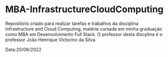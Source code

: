 # MBA-InfrastructureCloudComputing

Repositório criado para realizar tarefas e trabalhos da disciplina Infrastructure and Cloud Computing, matéria cursada em minha graduação como MBA em Desenvolvimento Full Stack. O professor desta discplina é o professor João Henrique Victorino da Silva.

Data:20/06/2022
